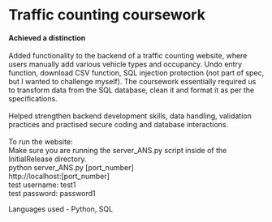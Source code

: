 # Traffic counting coursework
#### Achieved a distinction
Added functionality to the backend of a traffic counting website, where users manually add various vehicle types and occupancy. Undo entry function, download CSV function, SQL injection protection (not part of spec, but I wanted to challenge myself). The coursework essentially required us to transform data from the SQL database, clean it and format it as per the specifications. \
\
Helped strengthen backend development skills, data handling, validation practices and practised secure coding and database interactions. \
\
To run the website: \
Make sure you are running the server_ANS.py script inside of the InitialRelease directory. \
python server_ANS.py [port_number] \
http://localhost:[port_number] \
test username: test1 \
test password: password1


Languages used - Python, SQL
